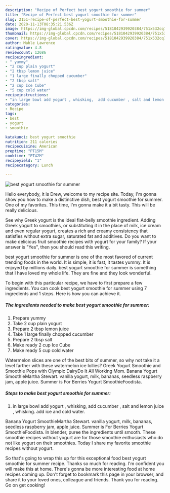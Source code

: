 ```yaml
---
description: "Recipe of Perfect best yogurt smoothie for summer"
title: "Recipe of Perfect best yogurt smoothie for summer"
slug: 2151-recipe-of-perfect-best-yogurt-smoothie-for-summer
date: 2020-11-13T08:35:21.536Z
image: https://img-global.cpcdn.com/recipes/5181042939920384/751x532cq70/best-yogurt-smoothie-for-summer-recipe-main-photo.jpg
thumbnail: https://img-global.cpcdn.com/recipes/5181042939920384/751x532cq70/best-yogurt-smoothie-for-summer-recipe-main-photo.jpg
cover: https://img-global.cpcdn.com/recipes/5181042939920384/751x532cq70/best-yogurt-smoothie-for-summer-recipe-main-photo.jpg
author: Mable Lawrence
ratingvalue: 4.8
reviewcount: 12686
recipeingredient:
- " yummy"
- "2 cup plain yogurt"
- "2 tbsp lemon juice"
- "1 large finally chopped cucumber"
- "2 tbsp salt"
- "2 cup Ice Cube"
- "5 cup cold water"
recipeinstructions:
- "in large bowl add yogurt , whisking,  add cucumber , salt and lemon juice , whisking. add ice and cold water."
categories:
- Recipe
tags:
- best
- yogurt
- smoothie

katakunci: best yogurt smoothie 
nutrition: 211 calories
recipecuisine: American
preptime: "PT15M"
cooktime: "PT42M"
recipeyield: "1"
recipecategory: Lunch

---
```



![best yogurt smoothie for summer](https://img-global.cpcdn.com/recipes/5181042939920384/751x532cq70/best-yogurt-smoothie-for-summer-recipe-main-photo.jpg)

Hello everybody, it is Drew, welcome to my recipe site. Today, I'm gonna show you how to make a distinctive dish, best yogurt smoothie for summer. One of my favorites. This time, I'm gonna make it a bit tasty. This will be really delicious.

See why Greek yogurt is the ideal flat-belly smoothie ingredient. Adding Greek yogurt to smoothies, or substituting it in the place of milk, ice cream and even regular yogurt, creates a rich and creamy consistency that satisfies without extra sugar, saturated fat and additives. Do you want to make delicious fruit smoothie recipes with yogurt for your family? If your answer is &#34;Yes&#34;, then you should read this writing.

best yogurt smoothie for summer is one of the most favored of current trending foods in the world. It is simple, it is fast, it tastes yummy. It is enjoyed by millions daily. best yogurt smoothie for summer is something that I have loved my whole life. They are fine and they look wonderful.


To begin with this particular recipe, we have to first prepare a few ingredients. You can cook best yogurt smoothie for summer using 7 ingredients and 1 steps. Here is how you can achieve it.

<!--inarticleads1-->

##### The ingredients needed to make best yogurt smoothie for summer:

1. Prepare  yummy
1. Take 2 cup plain yogurt
1. Prepare 2 tbsp lemon juice
1. Take 1 large finally chopped cucumber
1. Prepare 2 tbsp salt
1. Make ready 2 cup Ice Cube
1. Make ready 5 cup cold water


Watermelon slices are one of the best bits of summer, so why not take it a level farther with these watermelon ice lollies? Greek Yogurt Smoothie and Smoothie Pops with Olympic DairyDo It All Working Mom. Banana Yogurt SmoothieMartha Stewart. vanilla yogurt, milk, bananas, seedless raspberry jam, apple juice. Summer is For Berries Yogurt SmoothieFoodista. 

<!--inarticleads2-->

##### Steps to make best yogurt smoothie for summer:

1. in large bowl add yogurt , whisking,  add cucumber , salt and lemon juice , whisking. add ice and cold water.


Banana Yogurt SmoothieMartha Stewart. vanilla yogurt, milk, bananas, seedless raspberry jam, apple juice. Summer is For Berries Yogurt SmoothieFoodista. In blender, puree the ingredients until smooth. These smoothie recipes without yogurt are for those smoothie enthusiasts who do not like yogurt on their smoothies. Today I share my favorite smoothie recipes without yogurt. 

So that's going to wrap this up for this exceptional food best yogurt smoothie for summer recipe. Thanks so much for reading. I'm confident you will make this at home. There's gonna be more interesting food at home recipes coming up. Don't forget to bookmark this page in your browser, and share it to your loved ones, colleague and friends. Thank you for reading. Go on get cooking!
